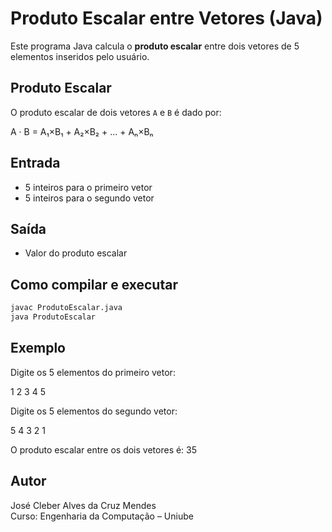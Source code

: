 # Produto Escalar entre Vetores (Java)

Este programa Java calcula o **produto escalar** entre dois vetores de 5 elementos inseridos pelo usuário.

## Produto Escalar

O produto escalar de dois vetores `A` e `B` é dado por:

A · B = A₁×B₁ + A₂×B₂ + ... + Aₙ×Bₙ

## Entrada

- 5 inteiros para o primeiro vetor
- 5 inteiros para o segundo vetor

## Saída

- Valor do produto escalar

## Como compilar e executar

```bash
javac ProdutoEscalar.java
java ProdutoEscalar
```

## Exemplo

Digite os 5 elementos do primeiro vetor:

1 2 3 4 5

Digite os 5 elementos do segundo vetor:

5 4 3 2 1

O produto escalar entre os dois vetores é: 35

## Autor
José Cleber Alves da Cruz Mendes  
Curso: Engenharia da Computação – Uniube
